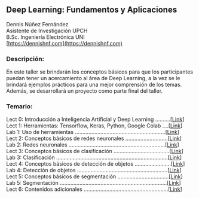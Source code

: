 
## Deep Learning: Fundamentos y Aplicaciones ##


Dennis Núñez Fernández  
Asistente de Investigación UPCH  
B.Sc. Ingeniería Electrónica UNI  
[https://dennishnf.com](https://dennishnf.com) 


### Descripción: ###

En este taller se brindarán los conceptos básicos para que los participantes puedan tener un acercamiento al área de Deep Learning, a la vez se le brindará ejemplos prácticos para una mejor comprensión de los temas. Además, se desarrollará un proyecto como parte final del taller.


### Temario: ###

Lect 0: Introducción a Inteligencia Artificial y Deep Learning  ..........[[Link](https://github.com/dennishnf/intro-to-deep-learning/blob/master/Slides/Lect0-Intro.pdf)]  
Lect 1: Herramientas: Tensorflow, Keras, Python, Google Colab  ....[[Link]()]  
Lab 1: Uso de herramientas  ............................................................[[Link]()]  
Lect 2: Conceptos básicos de redes neuronales  ............................[[Link]()]    
Lab 2: Redes neuronales  ................................................................[[Link]()]  
Lect 3: Conceptos básicos de clasificación  .....................................[[Link]()]  
Lab 3: Clasificación  ..........................................................................[[Link]()]  
Lect 4: Conceptos básicos de detección de objetos  ........................[[Link]()]  
Lab 4: Detección de objetos  ............................................................[[Link]()]  
Lect 5: Conceptos básicos de segmentación  ..................................[[Link]()]  
Lab 5: Segmentación  .......................................................................[[Link]()]  
Lect 6: Contenidos adicionales  ........................................................[[Link]()]  

